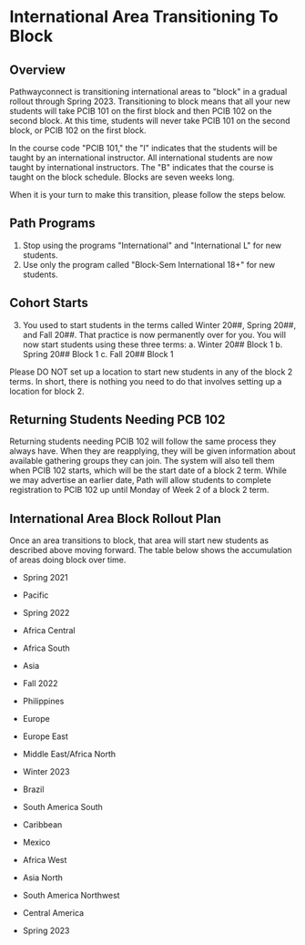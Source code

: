 # International Area Transitioning To Block

## Overview
Pathwayconnect is transitioning international areas to "block" in a gradual rollout through Spring 2023. Transitioning to block means that all your new students will take PCIB 101 on the first block and then PCIB 102 on the second block. At this time, students will never take PCIB 101 on the second block, or PCIB 102 on the first block.

In the course code "PCIB 101," the "I" indicates that the students will be taught by an international instructor. All international students are now taught by international instructors. The "B" indicates that the course is taught on the block schedule. Blocks are seven weeks long.

When it is your turn to make this transition, please follow the steps below.

## Path Programs
1. Stop using the programs "International" and "International L" for new students.
2. Use only the program called "Block-Sem International 18+" for new students.

## Cohort Starts
3. You used to start students in the terms called Winter 20##, Spring 20##, and Fall 20##. That practice is now permanently over for you. You will now start students using these three terms:
a. Winter 20## Block 1
b. Spring 20## Block 1
c. Fall 20## Block 1

Please DO NOT set up a location to start new students in any of the block 2 terms. In short, there is nothing you need to do that involves setting up a location for block 2.

## Returning Students Needing PCB 102
Returning students needing PCIB 102 will follow the same process they always have. When they are reapplying, they will be given information about available gathering groups they can join. The system will also tell them when PCIB 102 starts, which will be the start date of a block 2 term. While we may advertise an earlier date, Path will allow students to complete registration to PCIB 102 up until Monday of Week 2 of a block 2 term.

## International Area Block Rollout Plan
Once an area transitions to block, that area will start new students as described above moving forward. The table below shows the accumulation of areas doing block over time.

- Spring 2021
- Pacific

- Spring 2022
- Africa Central
- Africa South
- Asia

- Fall 2022
- Philippines
- Europe
- Europe East
- Middle East/Africa North

- Winter 2023
- Brazil
- South America South
- Caribbean
- Mexico
- Africa West
- Asia North
- South America Northwest
- Central America

- Spring 2023

